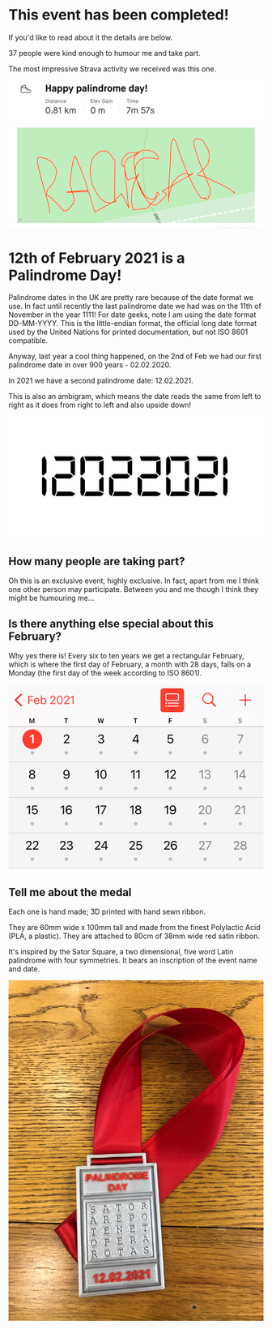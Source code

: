 # This event has been completed!
If you'd like to read about it the details are below.

37 people were kind enough to humour me and take part.

The most impressive Strava activity we received was this one.

![A picture of a Strava activity which spells the word "racecar".](racecar.png)

# 12th of February 2021 is a Palindrome Day!
Palindrome dates in the UK are pretty rare because of the date format we use. In fact until recently the last palindrome date we had was on the 11th of November in the year 1111! For date geeks, note I am using the date format DD-MM-YYYY. This is the little-endian format, the official long date format used by the United Nations for printed documentation, but not ISO 8601 compatible.

Anyway, last year a cool thing happened, on the 2nd of Feb we had our first palindrome date in over 900 years - 02.02.2020.

In 2021 we have a second palindrome date: 12.02.2021.

This is also an ambigram, which means the date reads the same from left to right as it does from right to left and also upside down!

![A picture of the numbers of the date 12022021 showing them to be an ambigram.](ambigram.JPG)

## How many people are taking part?

Oh this is an exclusive event, highly exclusive. In fact, apart from me I think one other person may participate. Between you and me though I think they might be humouring me...

## Is there anything else special about this February?

Why yes there is! Every six to ten years we get a rectangular February, which is where the first day of February, a month with 28 days, falls on a Monday (the first day of the week according to ISO 8601).

![A picture of the month of February in the year 2021 which appears to make a rectangle neatly lined up with the 1st of February on a Monday.](calendar.JPG)

## Tell me about the medal
Each one is hand made; 3D printed with hand sewn ribbon.

They are 60mm wide x 100mm tall and made from the finest Polylactic Acid (PLA, a plastic). They are attached to 80cm of 38mm wide red satin ribbon.

It's inspired by the Sator Square, a two dimensional, five word Latin palindrome with four symmetries. It bears an inscription of the event name and date.

![A picture of a medal](medal.JPG)
